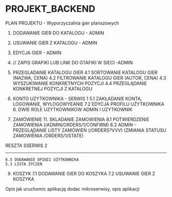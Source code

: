 # PROJEKT_BACKEND

PLAN PROJEKTU - Wyporzyczalnia gier planszowych

1. DODAWANIE GIER DO KATALOGU - ADMIN
2. USUWANIE GIER Z KATALOGU - ADMIN
3. EDYCJA GIER - ADMIN
5. // ZAPIS GRAFIKI LUB LINK DO GTAFIKI W SIECI -ADMIN

5. PRZEGLADANIE KATALOGU GIER
    4.1 SORTOWANIE KATALOGU GIER (NAZWA, CENA)
    4.2 FILTROWANIE KATALOGU GIER (AUTOR, CENA)
    4.3 WYSZUKIWANIE KONKRETNYCH POZYCJI
    4.4 PRZEGLĄDANIE KONKRETNEJ POZYCJI Z KATALOGU

6. KONTO UZYTKOWNIKA - SERWIS 1
    5.1 ZAKŁADANIE KONTA, LOGOWANIE, WYLOGOWYEANIE
    7.2 EDYCJA PROFILU UŻYTKOWNIKA
    8. DWIE ROLE UZYTKOWNIKOW ADMIN I UZYTKOWNIK


10. ZAMÓWIENIE
    11. SKLADANIE ZAMOWIENIA
    8.1 POTWIERDZENIE ZAMOWIENIA (/ADMIN/ORDERS/1/CONFIRM)
    8.2 ADMIN - PRZEGLĄDANIE LISTY ZAMÓWIEŃ (/ORDERS?VVV) (ZMIANIA STATUSU ZAMOWIENIA /ORDERS/1/STATE)


RESZTA SSERWIS 2

--------------------------

    6.5 DODAWANIE OPINII UŻYTKOWNIKA
    5.3 LISTA ŻYCZEŃ
9. KOSZYK
    7.1 DODAWANIE GIER DO KOSZYKA
    7.2 USUWANIE GIER Z KOSZYKA


Opis jak uruchomic aplikację
dodac mikroserwisy, opis aplikacji
